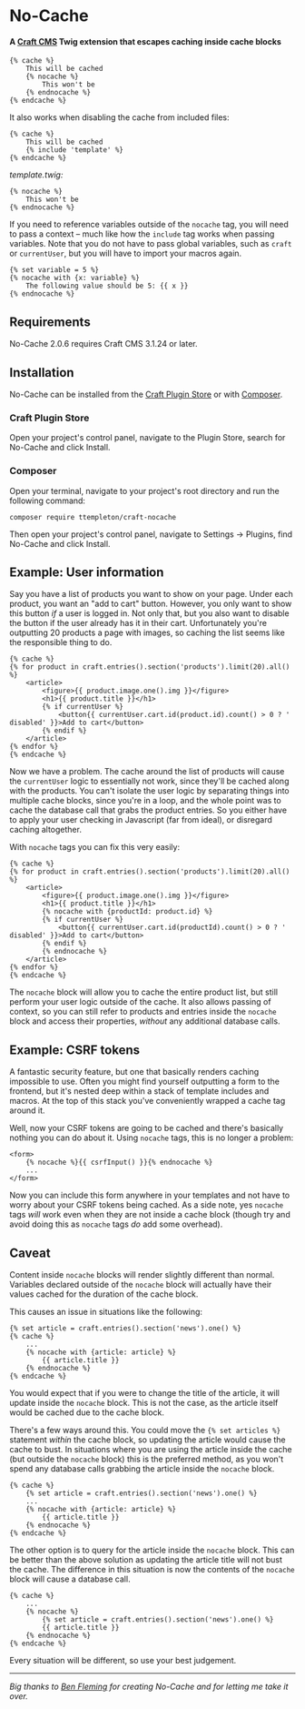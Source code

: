 # No-Cache

#### A [Craft CMS](http://craftcms.com) Twig extension that escapes caching inside cache blocks

```twig
{% cache %}
	This will be cached
	{% nocache %}
		This won't be
	{% endnocache %}
{% endcache %}
```

It also works when disabling the cache from included files:

```twig
{% cache %}
	This will be cached
	{% include 'template' %}
{% endcache %}
```

_template.twig:_
```twig
{% nocache %}
	This won't be
{% endnocache %}
```

If you need to reference variables outside of the `nocache` tag, you will need to pass a context – much like how the `include` tag works when passing variables. Note that you do not have to pass global variables, such as `craft` or `currentUser`, but you will have to import your macros again.

```twig
{% set variable = 5 %}
{% nocache with {x: variable} %}
	The following value should be 5: {{ x }}
{% endnocache %}
```

## Requirements

No-Cache 2.0.6 requires Craft CMS 3.1.24 or later.

## Installation

No-Cache can be installed from the [Craft Plugin Store](https://plugins.craftcms.com/) or with [Composer](https://packagist.org/).

### Craft Plugin Store
Open your project's control panel, navigate to the Plugin Store, search for No-Cache and click Install.

### Composer
Open your terminal, navigate to your project's root directory and run the following command:
```
composer require ttempleton/craft-nocache
```
Then open your project's control panel, navigate to Settings &rarr; Plugins, find No-Cache and click Install.

## Example: User information

Say you have a list of products you want to show on your page. Under each product, you want an "add to cart" button. However, you only want to show this button _if_ a user is logged in. Not only that, but you also want to disable the button if the user already has it in their cart. Unfortunately you're outputting 20 products a page with images, so caching the list seems like the responsible thing to do.

```twig
{% cache %}
{% for product in craft.entries().section('products').limit(20).all() %}
	<article>
		<figure>{{ product.image.one().img }}</figure>
		<h1>{{ product.title }}</h1>
		{% if currentUser %}
			<button{{ currentUser.cart.id(product.id).count() > 0 ? ' disabled' }}>Add to cart</button>
		{% endif %}
	</article>
{% endfor %}
{% endcache %}
```

Now we have a problem. The cache around the list of products will cause the `currentUser` logic to essentially not work, since they'll be cached along with the products. You can't isolate the user logic by separating things into multiple cache blocks, since you're in a loop, and the whole point was to cache the database call that grabs the product entries. So you either have to apply your user checking in Javascript (far from ideal), or disregard caching altogether.

With `nocache` tags you can fix this very easily:

```twig
{% cache %}
{% for product in craft.entries().section('products').limit(20).all() %}
	<article>
		<figure>{{ product.image.one().img }}</figure>
		<h1>{{ product.title }}</h1>
		{% nocache with {productId: product.id} %}
		{% if currentUser %}
			<button{{ currentUser.cart.id(productId).count() > 0 ? ' disabled' }}>Add to cart</button>
		{% endif %}
		{% endnocache %}
	</article>
{% endfor %}
{% endcache %}
```

The `nocache` block will allow you to cache the entire product list, but still perform your user logic outside of the cache. It also allows passing of context, so you can still refer to products and entries inside the `nocache` block and access their properties, _without_ any additional database calls.

## Example: CSRF tokens

A fantastic security feature, but one that basically renders caching impossible to use. Often you might find yourself outputting a form to the frontend, but it's nested deep within a stack of template includes and macros. At the top of this stack you've conveniently wrapped a cache tag around it.

Well, now your CSRF tokens are going to be cached and there's basically nothing you can do about it. Using `nocache` tags, this is no longer a problem:

```twig
<form>
	{% nocache %}{{ csrfInput() }}{% endnocache %}
	...
</form>
```

Now you can include this form anywhere in your templates and not have to worry about your CSRF tokens being cached. As a side note, yes `nocache` tags _will_ work even when they are not inside a cache block (though try and avoid doing this as `nocache` tags _do_ add some overhead).

## Caveat

Content inside `nocache` blocks will render slightly different than normal. Variables declared outside of the `nocache` block will actually have their values cached for the duration of the cache block.

This causes an issue in situations like the following:

```twig
{% set article = craft.entries().section('news').one() %}
{% cache %}
	...
	{% nocache with {article: article} %}
		{{ article.title }}
	{% endnocache %}
{% endcache %}
```

You would expect that if you were to change the title of the article, it will update inside the `nocache` block. This is not the case, as the article itself would be cached due to the cache block.

There's a few ways around this. You could move the `{% set articles %}` statement _within_ the cache block, so updating the article would cause the cache to bust. In situations where you are using the article inside the cache (but outside the `nocache` block) this is the preferred method, as you won't spend any database calls grabbing the article inside the `nocache` block.

```twig
{% cache %}
	{% set article = craft.entries().section('news').one() %}
	...
	{% nocache with {article: article} %}
		{{ article.title }}
	{% endnocache %}
{% endcache %}
```

The other option is to query for the article inside the `nocache` block. This can be better than the above solution as updating the article title will not bust the cache. The difference in this situation is now the contents of the `nocache` block will cause a database call.

```twig
{% cache %}
	...
	{% nocache %}
		{% set article = craft.entries().section('news').one() %}
		{{ article.title }}
	{% endnocache %}
{% endcache %}
```

Every situation will be different, so use your best judgement.

---

*Big thanks to [Ben Fleming](https://github.com/benjamminf) for creating No-Cache and for letting me take it over.*
